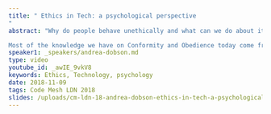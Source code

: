 ```yaml
---
title: " Ethics in Tech: a psychological perspective
"
abstract: "Why do people behave unethically and what can we do about it? Andrea will do a deep dive into social psychology research on behaviour, ethics and company culture. What are the anti-patterns we should all avoid? 

Most of the knowledge we have on Conformity and Obedience today come from Psychological experiments done in the 1950s and 1960 What do they mean in today’s society and what impact are they having on the choices we make? And are there things we can do about this?"
speaker1: _speakers/andrea-dobson.md
type: video
youtube_id: _awIE_9vkV8
keywords: Ethics, Technology, psychology
date: 2018-11-09
tags: Code Mesh LDN 2018
slides: /uploads/cm-ldn-18-andrea-dobson-ethics-in-tech-a-psychological-perspective-compressed.pdf
---
```


